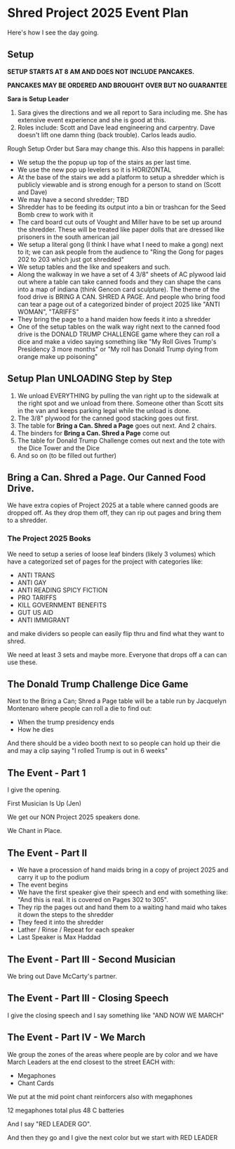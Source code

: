 # Shred Project 2025 Event Plan

Here's how I see the day going.

## Setup

**SETUP STARTS AT 8 AM AND DOES NOT INCLUDE PANCAKES.**

**PANCAKES MAY BE ORDERED AND BROUGHT OVER BUT NO GUARANTEE**

**Sara is Setup Leader**

1. Sara gives the directions and we all report to Sara including me.  She has extensive event experience and she is good at this.  
2. Roles include: Scott and Dave lead engineering and carpentry.  Dave doesn't lift one damn thing (back trouble).  Carlos leads audio.

Rough Setup Order but Sara may change this.  Also this happens in parallel:

* We setup the the popup up top of the stairs as per last time.
* We use the new pop up levelers so it is HORIZONTAL
* At the base of the stairs we add a platform to setup a shredder which is publicly viewable and is strong enough for a person to stand on (Scott and Dave)
* We may have a second shredder; TBD
* Shredder has to be feeding its output into a bin or trashcan for the Seed Bomb crew to work with it
* The card board cut outs of Vought and Miller have to be set up around the shredder. These will be treated like paper dolls that are dressed like prisoners in the south american jail
* We setup a literal gong (I think I have what I need to make a gong) next to it; we can ask people from the audience to "Ring the Gong for pages 202 to 203 which just got shredded"
* We setup tables and the like and speakers and such. 
* Along the walkway in we have a set of 4 3/8" sheets of AC plywood laid out where a table can take canned foods and they can shape the cans into a map of indiana (think Gencon card sculpture).  The theme of the food drive is BRING A CAN. SHRED A PAGE. And people who bring food can tear a page out of a categorized binder of project 2025 like "ANTI WOMAN", "TARIFFS"
* They bring the page to a hand maiden how feeds it into a shredder
* One of the setup tables on the walk way right next to the canned food drive is the DONALD TRUMP CHALLENGE game where they can roll a dice and make a video saying something like "My Roll Gives Trump's Presidency 3 more months" or "My roll has Donald Trump dying from orange make up poisoning"

## Setup Plan UNLOADING Step by Step

1. We unload EVERYTHING by pulling the van right up to the sidewalk at the right spot and we unload from there.  Someone other than Scott sits in the van and keeps parking legal while the unload is done.
2. The 3/8" plywood for the canned good stacking goes out first.
3. The table for **Bring a Can. Shred a Page** goes out next.  And 2 chairs.
4. The binders for **Bring a Can.  Shred a Page** come out 
5. The table for Donald Trump Challenge comes out next and the tote with the Dice Tower and the Dice
6. And so on (to be filled out further)

## Bring a Can.  Shred a Page.  Our Canned Food Drive.

We have extra copies of Project 2025 at a table where canned goods are dropped off.  As they drop them off, they can rip out pages and bring them to a shredder.

### The Project 2025 Books

We need to setup a series of loose leaf binders (likely 3 volumes) which have a categorized set of pages for the project with categories like:

* ANTI TRANS
* ANTI GAY
* ANTI READING SPICY FICTION
* PRO TARIFFS
* KILL GOVERNMENT BENEFITS
* GUT US AID
* ANTI IMMIGRANT 

and make dividers so people can easily flip thru and find what they want to shred.

We need at least 3 sets and maybe more.  Everyone that drops off a can can use these.

## The Donald Trump Challenge Dice Game

Next to the Bring a Can; Shred a Page table will be a table run by Jacquelyn Montenaro where people can roll a die to find out:

* When the trump presidency ends
* How he dies

And there should be a video booth next to so people can hold up their die and may a clip saying "I rolled Trump is out in 6 weeks"

## The Event - Part 1

I give the opening.

First Musician Is Up (Jen)

We get our NON Project 2025 speakers done.

We Chant in Place.

## The Event - Part II

* We have a procession of hand maids bring in a copy of project 2025 and carry it up to the podium
* The event begins
* We have the first speaker give their speech and end with something like:  "And this is real.  It is covered on Pages 302 to 305".
* They rip the pages out and hand them to a waiting hand maid who takes it down the steps to the shredder
* They feed it into the shredder
* Lather / Rinse / Repeat for each speaker 
* Last Speaker is Max Haddad

## The Event - Part III - Second Musician

We bring out Dave McCarty's partner.

## The Event - Part III - Closing Speech

I give the closing speech and I say something like "AND NOW WE MARCH"

## The Event - Part IV - We March

We group the zones of the areas where people are by color and we have March Leaders at the end closest to the street EACH with:

* Megaphones
* Chant Cards

We put at the mid point chant reinforcers also with megaphones

12 megaphones total plus 48 C batteries

And I say "RED LEADER GO".

And then they go and I give the next color but we start with RED LEADER



